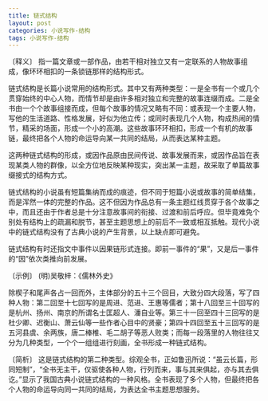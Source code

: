```yaml
---
title: 链式结构
layout: post
categories: 小说写作-结构
tags: 小说写作-结构
---
```


〔释义〕 指一篇文章或一部作品，由若干相对独立又有一定联系的人物故事组成，像环环相扣的一条锁链那样的结构形式。

链式结构是长篇小说常用的结构形式。其中又有两种类型：一是全书有一个或几个贯穿始终的中心人物，而情节却是由许多相对独立和完整的故事连缀而成。二是全书由一个个故事组接而成，但每个故事的情况又略有不同：或表现一个主要人物，写他的生活道路、性格发展，好似为他立传；或同时表现几个人物，构成热闹的情节，精采的场面，形成一个小的高潮。这些故事环环相扣，形成一个有机的故事链，最终把各个人物的命运导向某一共同的结局，从而表达某种主题。

这两种链式结构的形成，或因作品原由民间传说、故事发展而来，或因作品旨在表现某类人物的群像，以全方位地反映某种现实，突出某一主题，故采取了单篇故事缀接式的结构方式。

链式结构的小说虽有短篇集纳而成的痕迹，但不同于短篇小说或故事的简单结集，而是浑然一体的完整的作品。这不但因为作品总有一条主题红线贯穿于各个故事之中，而且还由于作者总是十分注意故事间的衔接、过渡和前后呼应。但毕竟难免个别处有结构上的疏漏和脱节，甚至主题思想上的前后不一致或相互抵触。现代小说中的链式结构没有了古典小说的产生背景，以上缺点即可避免。

链式结构有时还指文中事件以因果链形式连接。即前一事件的“果”，又是后一事件的“因”依次类推向前发展。

〔示例〕 (明)吴敬梓：《儒林外史》

除楔子和尾声各占一回而外，主体部分的五十三个回目，大致分四大段落，写了四种人物：第二回至十七回写的是周进、范进、王惠等儒者；第十八回至三十回写的是杭州、扬州、南京的所谓名士匡超人、潘自业等。第三十一回至四十三回写的是杜少卿、迟衡山、萧云仙等一些作者心目中的贤豪；第四十四回至五十三回写的是五河县虞、余两族，唐二棒椎、毛二胡子等恶人败类；而每一段落里的人物往往又分为几种类型，一个个一组组进行刻画，全书形成一种链式结构。

〔简析〕 这是链式结构的第二种类型。综观全书，正如鲁迅所说：“虽云长篇，形同短制”，“全书无主干，仅驱使各种人物，行列而来，事与其来俱起，亦与其去俱讫。”显示了我国古典小说链式结构的一种风格。全书表现了多个人物，但最终把各个人物的命运导向同一共同的结局，为表达全书主题思想服务。 